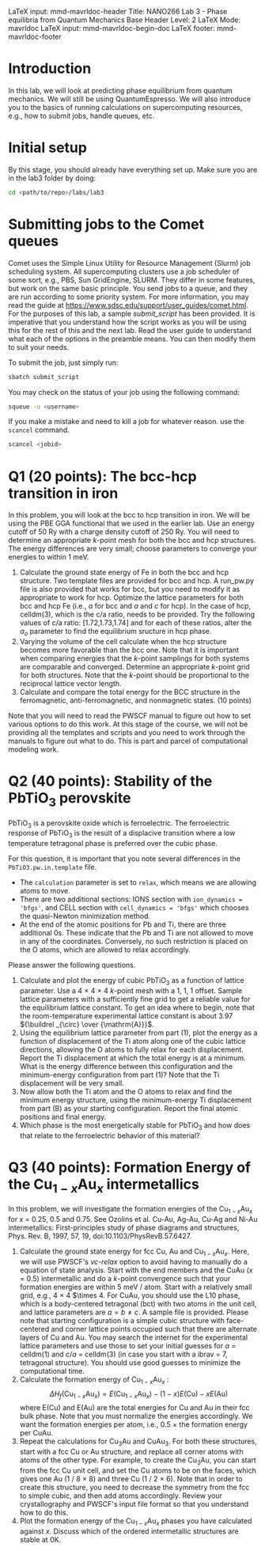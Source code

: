 LaTeX input:        mmd-mavrldoc-header
Title:              NANO266 Lab 3 - Phase equilibria from Quantum Mechanics
Base Header Level:  2
LaTeX Mode:         mavrldoc
LaTeX input:        mmd-mavrldoc-begin-doc
LaTeX footer:       mmd-mavrldoc-footer


# Introduction

In this lab, we will look at predicting phase equilibrium from quantum mechanics.
We will still be using QuantumEspresso. We will also introduce you to the
basics of running calculations on supercomputing resources, e.g., how to submit
jobs, handle queues, etc.

# Initial setup

By this stage, you should already have everything set up. Make sure you are in
the lab3 folder by doing:

```bash
cd <path/to/repo>/labs/lab3
```

# Submitting jobs to the Comet queues

Comet uses the Simple Linux Utility for Resource Management (Slurm) job
scheduling system. All supercomputing clusters use a job scheduler of some 
sort, e.g., PBS, Sun GridEngine, SLURM. They differ in some features, but work 
on the same basic principle. You send jobs to a queue, and they are run 
according to some priority system. For more information, you may read the
guide at https://www.sdsc.edu/support/user_guides/comet.html. For the purposes
of this lab, a sample *submit_script* has been provided. It is imperative that
you understand how the script works as you will be using this for the rest of
this and the next lab. Read the user guide to understand what each of the
options in the preamble means. You can then modify them to suit your needs.

To submit the job, just simply run:

```bash
sbatch submit_script
```

You may check on the status of your job using the following command:

```bash
squeue -u <username>
```

If you make a mistake and need to kill a job for whatever reason. use the 
`scancel` command.

```bash
scancel <jobid>
```

# Q1 (20 points): The bcc-hcp transition in iron

In this problem, you will look at the bcc to hcp transition in iron. We will be
using the PBE GGA functional that we used in the earlier lab. Use an energy
cutoff of 50 Ry with a charge density cutoff of 250 Ry. You will need to
determine an appropriate $k$-point mesh for both the bcc and hcp structures.
The energy differences are very small; choose parameters to converge your
energies to within 1 meV.

1. Calculate the ground state energy of Fe in both the bcc and hcp structure.
   Two template files are provided for bcc and hcp.  A run_pw.py file is also
   provided that works for bcc, but you need to modify it as appropriate to
   work for hcp. Optimize the lattice parameters for both bcc and hcp Fe 
   (i.e., $a$ for bcc and $a$ and $c$ for hcp). In the case of hcp, celldm(3), 
   which is the c/a ratio, needs to be provided. Try the following values of 
   c/a ratio: [1.72,1.73,1.74] and for each of these ratios, alter the $a_{o}$ 
   parameter to find the equilibrium sructure in hcp phase.
2. Varying the volume of the cell calculate when the hcp structure becomes more
   favorable than the bcc one. Note that it is important when comparing
   energies that the $k$-point samplings for both systems are comparable and
   converged. Determine an appropriate $k$-point grid for both structures. Note
   that the $k$-point should be proportional to the reciprocal lattice vector
   length.
3. Calculate and compare the total energy for the BCC structure in the
   ferromagnetic, anti-ferromagnetic, and nonmagnetic states. (10 points)

Note that you will need to read the PWSCF manual to figure out how to set
various options to do this work. At this stage of the course, we will not
be providing all the templates and scripts and you need to work through the 
manuals to figure out what to do. This is part and parcel of computational 
modeling work.

# Q2 (40 points): Stability of the $\mbox{PbTiO}_3$ perovskite

$\mbox{PbTiO}_3$ is a perovskite oxide which is ferroelectric. The
ferroelectric response of $\mbox{PbTiO}_3$ is the result of a displacive
transition where a low temperature tetragonal phase is preferred over the cubic
phase.

For this question, it is important that you note several differences in the
`PbTiO3.pw.in.template` file.

* The `calculation` parameter is set to `relax`, which means we are allowing
  atoms to move.
* There are two additional sections: IONS section with `ion_dynamics = 'bfgs'`,
   and CELL section with `cell_dynamics = 'bfgs'` which chooses the quasi-Newton
   minimization method.
* At the end of the atomic positions for Pb and Ti, there are three additional
  0s. These indicate that the Pb and Ti are not allowed to move in any of the
  coordinates. Conversely, no such restriction is placed on the O atoms, which
  are allowed to relax accordingly.

Please answer the following questions.

1. Calculate and plot the energy of cubic $\mbox{PbTiO}_3$ as a function of 
   lattice parameter. Use a 4 $\times$ 4 $\times$ 4 $k$-point mesh with a 
   1, 1, 1 offset. Sample lattice parameters with a sufficiently fine grid to 
   get a reliable value for the equilibrium lattice constant. To get an idea 
   where to begin, note that the room-temperature experimental lattice constant 
   is about 3.97 ${\buildrel _{\circ} \over {\mathrm{A}}}$.
2. Using the equilibrium lattice parameter from part (1), plot the energy as a
   function of displacement of the Ti atom along one of the cubic lattice
   directions, allowing the O atoms to fully relax for each displacement.
   Report the Ti displacement at which the total energy is at a minimum. What
   is the energy difference between this configuration and the minimum-energy
   configuration from part (1)? Note that the Ti displacement will be very 
   small. 
3. Now allow both the Ti atom and the O atoms to relax and find the minimum
   energy structure, using the minimum-energy Ti displacement from part (B) as
   your starting configuration. Report the final atomic positions and final
   energy.
4. Which phase is the most energetically stable for $\mbox{PbTiO}_3$ and how 
   does that relate to the ferroelectric behavior of this material?

# Q3 (40 points): Formation Energy of the $\mbox{Cu}_{1-x}\mbox{Au}_x$ intermetallics

In this problem, we will investigate the formation energies of the
$\mbox{Cu}_{1-x}\mbox{Au}_x$ for $x$ = 0.25, 0.5 and 0.75. See Ozolins et al. 
Cu-Au, Ag-Au, Cu-Ag and Ni-Au intermetallics: First-principles study of phase 
diagrams and structures, Phys. Rev. B, 1997, 57, 19, 
doi:10.1103/PhysRevB.57.6427.

1. Calculate the ground state energy for fcc Cu, Au and 
   $\mbox{Cu}_{1-x}\mbox{Au}_x$.  Here, we will use PWSCF's *vc-relax* option 
   to avoid having to manually do a equation of state analysis. Start with the 
   end members and the CuAu ($x$ = 0.5) intermetallic and do a $k$-point 
   convergence such that your formation energies are within
   5 meV / atom. Start with a relatively small grid, e.g., 4 $\times$ 4 $\times 
   4. For CuAu, you should use the L10 phase, which is a body-centered 
   tetragonal (bct) with two atoms in the unit cell, and lattice 
   parameters are $a = b \ne c$. A sample file is provided. Please note that starting
   configuration is a simple cubic structure with face-centered and corner lattice points
   occupied such that there are alternate layers of Cu and Au. You may
   search the internet for the experimental lattice parameters and use those to 
   set your initial guesses for $a$ = celldm(1) and $c/a$ = celldm(3) (in case you start with a
   ibrav = 7, tetragonal structure). You should use good guesses to minimize the computational time.
2. Calculate the formation energy of $\mbox{Cu}_{1-x}\mbox{Au}_x$ :
   $$\Delta H_f (\mbox{Cu}_{1-x}\mbox{Au}_x) = E(\mbox{Cu}_{1-x}\mbox{Au}_x) − (1 - x) E(\mbox{Cu}) − x E(\mbox{Au})$$
   where E(Cu) and E(Au) are the total energies for Cu and Au in their fcc
   bulk phase. Note that you must normalize the energies accordingly. We want the formation energies per atom, i.e., 0.5 $\times$ the formation energy per CuAu.
3. Repeat the calculations for $\mbox{Cu}_3\mbox{Au}$ and $\mbox{CuAu}_3$. For
   both these structures, start with a fcc Cu or Au structure, and replace all
   corner atoms with atoms of the other type. For example, to create
   the $\mbox{Cu}_3\mbox{Au}$, you can start from the fcc Cu unit cell, and set 
   the Cu atoms to be on the faces, which gives one Au (1 / 8 $\times$ 8) and 
   three Cu (1 / 2 $\times$ 6). Note that in order to create this structure,
   you need to decrease the symmetry from the fcc to simple cubic, and then add
   atoms accordingly. Review your crystallography and PWSCF's input file format 
   so that you understand how to do this.
4. Plot the formation energy of the $\mbox{Cu}_{1-x}\mbox{Au}_x$ phases you have
   calculated against $x$. Discuss which of the ordered intermetallic 
   structures are stable at 0K.
